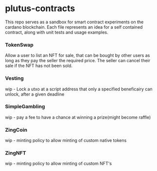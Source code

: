 # plutus-contracts

This repo serves as a sandbox for smart contract experiments on the cardano blockchain. Each file represents an idea for a self contained contract, along with unit tests and usage examples.

### TokenSwap
Allow a user to list an NFT for sale, that can be bought by other users as long as they pay the seller the required price. The seller can cancel their sale if the NFT has not been sold. 

### Vesting
wip - Lock a utxo at a script address that only a specified beneficairy can unlock, after a given deadline

### SimpleGambling
wip - pay a fee to have a chance at winning a prize(might become raffle)

### ZingCoin
wip - minting policy to allow minting of custom native tokens

### ZingNFT
wip - minting policy to allow minting of custom NFT's
